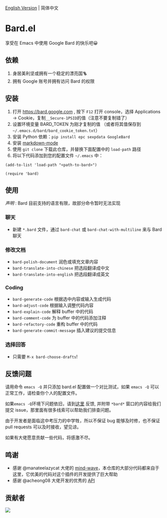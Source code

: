 [English Version](./README.md) | 简体中文

# Bard.el
享受在 Emacs 中使用 Google Bard 的快乐吧😀

## 依赖
1. 身居美利坚或拥有一个稳定的漂亮国🪜
2. 拥有 Google 账号并拥有访问 Bard 的权限

## 安装
1. 打开 https://bard.google.com , 按下 `F12` 打开 console，选择 Applications -> Cookie，复制`__Secure-1PSID`的值（注意不要复制错了）
2. 设置环境变量 BARD_TOKEN 为刚才复制的值
（或者将其值保存到 `~/.emacs.d/bard/bard_cookie_token.txt`）
3. 安装 Python 依赖：`pip install epc sexpdata GoogleBard`
4. 安装 [markdown-mode](https://github.com/jrblevin/markdown-mode)
5. 使用 `git clone` 下载此仓库，并替换下面配置中的 `load-path` 路径
6. 将以下代码添加到您的配置文件 `~/.emacs` 中：
```elisp
(add-to-list 'load-path "<path-to-bard>")

(require 'bard)
```

## 使用

*声明* : Bard 目前支持的语言有限，故部分命令暂时无法实现

### 聊天
- 新建 `*.bard` 文件，通过 `bard-chat` 或 `bard-chat-with-multiline` 来与 Bard 聊天

### 修改文档
- `bard-polish-document` 润色或填充文章内容
- `bard-translate-into-chinese` 把选段翻译成中文
- `bard-translate-into-english` 把选段翻译成英文

### Coding
- `bard-generate-code` 根据选中内容或输入生成代码
- `bard-adjust-code` 根据输入调整代码内容
- `bard-explain-code` 解释 buffer 中的代码
- `bard-comment-code` 为 buffer 中的代码添加注释
- `bard-refactory-code` 重构 buffer 中的代码
- `bard-generate-commit-message` 插入建议的提交信息

### 选择回答
- 只需要 `M-x bard-choose-drafts`!

## 反馈问题
请用命令 `emacs -Q` 并只添加 bard.el 配置做一个对比测试，如果 `emacs -Q` 可以正常工作，请检查你个人的配置文件。

如果`emacs -Q`环境下问题依旧，请到[这里](https://github.com/AllTheLife/Bard.el/issues/new) 反馈, 并附带 `*bard*` 窗口的内容给我们提交 issue，那里面有很多线索可以帮助我们排查问题。

由于开发者是面临这中考压力的中学牲，所以不保证 bug 能够及时修，也不保证 pull requests 可以及时接收，望见谅。

如果有大佬愿意贡献一些代码，将感激不尽。

## 鸣谢
- 感谢 @manateelazycat 大佬的 [mind-wave](https://github.com/manateelazycat/mind-wave)，本仓库的大部分代码都来自于这里，它优美的代码对这个插件的开发提供了巨大帮助
- 感谢 @acheong08 大佬开发的优秀的 [API](https://github.com/acheong08/Bard)

## 贡献者

<a href = "https://github.com/AllTheLife//graphs/contributors">
  <img src = "https://contrib.rocks/image?repo=AllTheLife/Bard.el"/>
</a>
